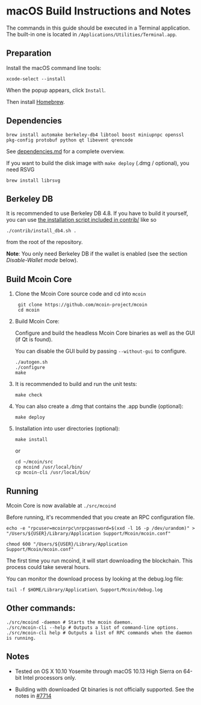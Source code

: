 macOS Build Instructions and Notes
====================================
The commands in this guide should be executed in a Terminal application.
The built-in one is located in `/Applications/Utilities/Terminal.app`.

Preparation
-----------
Install the macOS command line tools:

`xcode-select --install`

When the popup appears, click `Install`.

Then install [Homebrew](https://brew.sh).

Dependencies
----------------------

    brew install automake berkeley-db4 libtool boost miniupnpc openssl pkg-config protobuf python qt libevent qrencode

See [dependencies.md](dependencies.md) for a complete overview.

If you want to build the disk image with `make deploy` (.dmg / optional), you need RSVG

    brew install librsvg

Berkeley DB
-----------
It is recommended to use Berkeley DB 4.8. If you have to build it yourself,
you can use [the installation script included in contrib/](/contrib/install_db4.sh)
like so

```shell
./contrib/install_db4.sh .
```

from the root of the repository.

**Note**: You only need Berkeley DB if the wallet is enabled (see the section *Disable-Wallet mode* below).

Build Mcoin Core
------------------------

1. Clone the Mcoin Core source code and cd into `mcoin`

        git clone https://github.com/mcoin-project/mcoin
        cd mcoin

2.  Build Mcoin Core:

    Configure and build the headless Mcoin Core binaries as well as the GUI (if Qt is found).

    You can disable the GUI build by passing `--without-gui` to configure.

        ./autogen.sh
        ./configure
        make

3.  It is recommended to build and run the unit tests:

        make check

4.  You can also create a .dmg that contains the .app bundle (optional):

        make deploy

5.  Installation into user directories (optional):

        make install

    or

        cd ~/mcoin/src
        cp mcoind /usr/local/bin/
        cp mcoin-cli /usr/local/bin/

Running
-------

Mcoin Core is now available at `./src/mcoind`

Before running, it's recommended that you create an RPC configuration file.

    echo -e "rpcuser=mcoinrpc\nrpcpassword=$(xxd -l 16 -p /dev/urandom)" > "/Users/${USER}/Library/Application Support/Mcoin/mcoin.conf"

    chmod 600 "/Users/${USER}/Library/Application Support/Mcoin/mcoin.conf"

The first time you run mcoind, it will start downloading the blockchain. This process could take several hours.

You can monitor the download process by looking at the debug.log file:

    tail -f $HOME/Library/Application\ Support/Mcoin/debug.log

Other commands:
-------

    ./src/mcoind -daemon # Starts the mcoin daemon.
    ./src/mcoin-cli --help # Outputs a list of command-line options.
    ./src/mcoin-cli help # Outputs a list of RPC commands when the daemon is running.

Notes
-----

* Tested on OS X 10.10 Yosemite through macOS 10.13 High Sierra on 64-bit Intel processors only.

* Building with downloaded Qt binaries is not officially supported. See the notes in [#7714](https://github.com/bitcoin/bitcoin/issues/7714)
